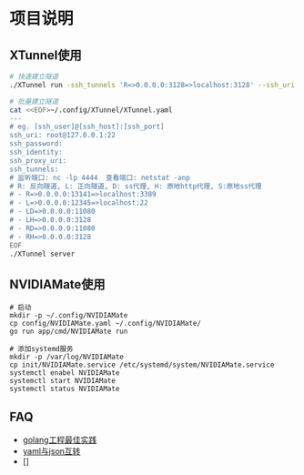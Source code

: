 项目说明
===


## XTunnel使用

```bash
# 快速建立隧道
./XTunnel run -ssh_tunnels 'R=>0.0.0.0:3128=>localhost:3128' --ssh_uri root@aliyun.moyi-lc.com:22 --ssh_password XXXX

# 批量建立隧道
cat <<EOF>~/.config/XTunnel/XTunnel.yaml
---
# eg. [ssh_user]@[ssh_host]:[ssh_port]
ssh_uri: root@127.0.0.1:22
ssh_password:
ssh_identity:
ssh_proxy_uri: 
ssh_tunnels:
# 监听端口: nc -lp 4444  查看端口: netstat -anp
# R: 反向隧道, L: 正向隧道, D: ss代理, H: 原地http代理, S:原地ss代理
# - R=>0.0.0.0:13141=>localhost:3389
# - L=>0.0.0.0:12345=>localhost:22
# - LD=>0.0.0.0:11080
# - LH=>0.0.0.0:3128
# - RD=>0.0.0.0:11080
# - RH=>0.0.0.0:3128
EOF
./XTunnel server

```

## NVIDIAMate使用

```
# 启动
mkdir -p ~/.config/NVIDIAMate
cp config/NVIDIAMate.yaml ~/.config/NVIDIAMate/
go run app/cmd/NVIDIAMate run

# 添加systemd服务
mkdir -p /var/log/NVIDIAMate
cp init/NVIDIAMate.service /etc/systemd/system/NVIDIAMate.service
systemctl enabel NVIDIAMate
systemctl start NVIDIAMate
systemctl status NVIDIAMate
```


## FAQ

- [golang工程最佳实践](https://github.com/golang-standards/project-layout)
- [yaml与json互转](https://github.com/ghodss/yaml)
- []